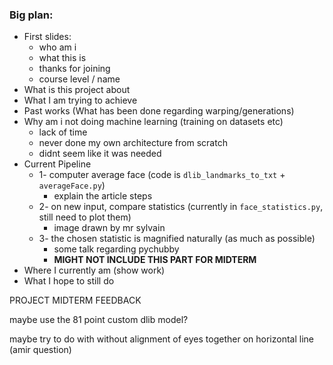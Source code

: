### Big plan:

- First slides: 
  - who am i
  - what this is
  - thanks for joining
  - course level / name
- What is this project about
- What I am trying to achieve
- Past works (What has been done regarding warping/generations)
- Why am i not doing machine learning (training on datasets etc)
  - lack of time
  - never done my own architecture from scratch
  - didnt seem like it was needed
- Current Pipeline
  - 1- computer average face (code is `dlib_landmarks_to_txt` + `averageFace.py`)
    - explain the article steps
  - 2- on new input, compare statistics (currently in `face_statistics.py`, still need to plot them)
    - image drawn by mr sylvain 
  - 3- the chosen statistic is magnified naturally (as much as possible)
    - some talk regarding pychubby
    - **MIGHT NOT INCLUDE THIS PART FOR MIDTERM** 
- Where I currently am (show work)
- What I hope to still do







PROJECT MIDTERM FEEDBACK



maybe use the 81 point custom dlib model?

maybe try to do with without alignment of eyes together on horizontal line (amir question)